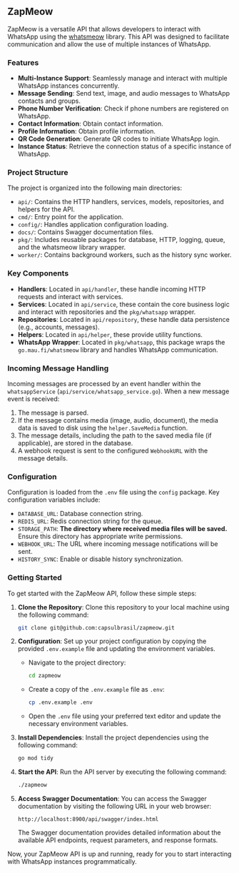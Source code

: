 ## ZapMeow

ZapMeow is a versatile API that allows developers to interact with WhatsApp using the [whatsmeow](https://github.com/tulir/whatsmeow) library. This API was designed to facilitate communication and allow the use of multiple instances of WhatsApp.

### Features

-   **Multi-Instance Support**: Seamlessly manage and interact with multiple WhatsApp instances concurrently.
-   **Message Sending**: Send text, image, and audio messages to WhatsApp contacts and groups.
-   **Phone Number Verification**: Check if phone numbers are registered on WhatsApp.
-   **Contact Information**: Obtain contact information.
-   **Profile Information**: Obtain profile information.
-   **QR Code Generation**: Generate QR codes to initiate WhatsApp login.
-   **Instance Status**: Retrieve the connection status of a specific instance of WhatsApp.

### Project Structure

The project is organized into the following main directories:

-   `api/`: Contains the HTTP handlers, services, models, repositories, and helpers for the API.
-   `cmd/`: Entry point for the application.
-   `config/`: Handles application configuration loading.
-   `docs/`: Contains Swagger documentation files.
-   `pkg/`: Includes reusable packages for database, HTTP, logging, queue, and the whatsmeow library wrapper.
-   `worker/`: Contains background workers, such as the history sync worker.

### Key Components

-   **Handlers**: Located in `api/handler`, these handle incoming HTTP requests and interact with services.
-   **Services**: Located in `api/service`, these contain the core business logic and interact with repositories and the `pkg/whatsapp` wrapper.
-   **Repositories**: Located in `api/repository`, these handle data persistence (e.g., accounts, messages).
-   **Helpers**: Located in `api/helper`, these provide utility functions.
-   **WhatsApp Wrapper**: Located in `pkg/whatsapp`, this package wraps the `go.mau.fi/whatsmeow` library and handles WhatsApp communication.

### Incoming Message Handling

Incoming messages are processed by an event handler within the `whatsappService` (`api/service/whatsapp_service.go`). When a new message event is received:

1.  The message is parsed.
2.  If the message contains media (image, audio, document), the media data is saved to disk using the `helper.SaveMedia` function.
3.  The message details, including the path to the saved media file (if applicable), are stored in the database.
4.  A webhook request is sent to the configured `WebhookURL` with the message details.

### Configuration

Configuration is loaded from the `.env` file using the `config` package. Key configuration variables include:

-   `DATABASE_URL`: Database connection string.
-   `REDIS_URL`: Redis connection string for the queue.
-   `STORAGE_PATH`: **The directory where received media files will be saved.** Ensure this directory has appropriate write permissions.
-   `WEBHOOK_URL`: The URL where incoming message notifications will be sent.
-   `HISTORY_SYNC`: Enable or disable history synchronization.

### Getting Started

To get started with the ZapMeow API, follow these simple steps:

1. **Clone the Repository**: Clone this repository to your local machine using the following command:

    ```sh
    git clone git@github.com:capsulbrasil/zapmeow.git
    ```

2. **Configuration**: Set up your project configuration by copying the provided `.env.example` file and updating the environment variables.

    - Navigate to the project directory:

        ```sh
        cd zapmeow
        ```

    - Create a copy of the `.env.example` file as `.env`:

        ```sh
        cp .env.example .env
        ```

    - Open the `.env` file using your preferred text editor and update the necessary environment variables.

3. **Install Dependencies**: Install the project dependencies using the following command:

    ```sh
    go mod tidy
    ```

4. **Start the API**: Run the API server by executing the following command:

    ```sh
    ./zapmeow
    ```

5. **Access Swagger Documentation**: You can access the Swagger documentation by visiting the following URL in your web browser:

    ```
    http://localhost:8900/api/swagger/index.html
    ```

    The Swagger documentation provides detailed information about the available API endpoints, request parameters, and response formats.

Now, your ZapMeow API is up and running, ready for you to start interacting with WhatsApp instances programmatically.

